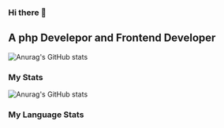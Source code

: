 ### Hi there 👋
<h2>A php Develepor and Frontend Developer</h2>

![Anurag's GitHub stats](https://github-readme-stats.vercel.app/api?username=justizha&count_private=true)

<h3>My Stats</h3>

![Anurag's GitHub stats](https://github-readme-stats.vercel.app/api?username=justizha&show_icons=true&bg_color=#fff)

<h3>My Language Stats</h3>
